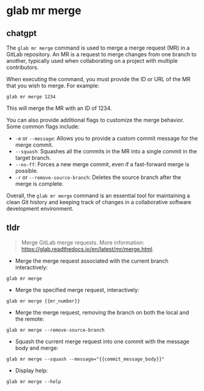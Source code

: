 # glab mr merge 
## chatgpt 
The `glab mr merge` command is used to merge a merge request (MR) in a GitLab repository. An MR is a request to merge changes from one branch to another, typically used when collaborating on a project with multiple contributors.

When executing the command, you must provide the ID or URL of the MR that you wish to merge. For example:

```
glab mr merge 1234
```

This will merge the MR with an ID of 1234.

You can also provide additional flags to customize the merge behavior. Some common flags include:

- `-m` or `--message`: Allows you to provide a custom commit message for the merge commit.
- `--squash`: Squashes all the commits in the MR into a single commit in the target branch.
- `--no-ff`: Forces a new merge commit, even if a fast-forward merge is possible.
- `-r` or `--remove-source-branch`: Deletes the source branch after the merge is complete.

Overall, the `glab mr merge` command is an essential tool for maintaining a clean Git history and keeping track of changes in a collaborative software development environment. 

## tldr 
 
> Merge GitLab merge requests.
> More information: <https://glab.readthedocs.io/en/latest/mr/merge.html>.

- Merge the merge request associated with the current branch interactively:

`glab mr merge`

- Merge the specified merge request, interactively:

`glab mr merge {{mr_number}}`

- Merge the merge request, removing the branch on both the local and the remote:

`glab mr merge --remove-source-branch`

- Squash the current merge request into one commit with the message body and merge:

`glab mr merge --squash --message="{{commit_message_body}}"`

- Display help:

`glab mr merge --help`
